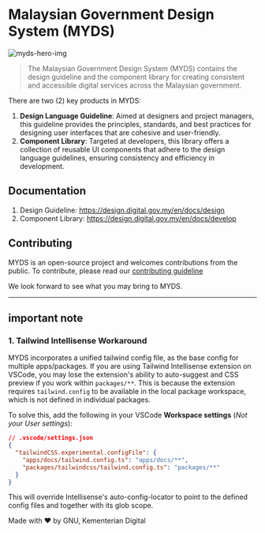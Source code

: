 # Malaysian Government Design System (MYDS)

![myds-hero-img](https://d2391uizq0pg2.cloudfront.net/design/myds-hero-img.png)

> The Malaysian Government Design System (MYDS) contains the design guideline and the component library for creating consistent and accessible digital services across the Malaysian government.

There are two (2) key products in MYDS:

1. **Design Language Guideline**: Aimed at designers and project managers, this guideline provides the principles, standards, and best practices for designing user interfaces that are cohesive and user-friendly.
2. **Component Library**: Targeted at developers, this library offers a collection of reusable UI components that adhere to the design language guidelines, ensuring consistency and efficiency in development.

## Documentation

1. Design Guideline: https://design.digital.gov.my/en/docs/design
2. Component Library: https://design.digital.gov.my/en/docs/develop

## Contributing

MYDS is an open-source project and welcomes contributions from the public. To contribute, please read our [contributing guideline](./CONTRIBUTING.md)

We look forward to see what you may bring to MYDS.

---

## important note

### 1. Tailwind Intellisense Workaround

MYDS incorporates a unified tailwind config file, as the base config for multiple apps/packages. If you are using Tailwind Intellisense extension on VSCode, you may lose the extension's ability to auto-suggest and CSS preview if you work within `packages/**`. This is because the extension requires `tailwind.config` to be available in the local package workspace, which is not defined in individual packages.

To solve this, add the following in your VSCode **Workspace settings** (_Not your User settings_):

```json
// .vscode/settings.json
{
  "tailwindCSS.experimental.configFile": {
    "apps/docs/tailwind.config.ts": "apps/docs/**",
    "packages/tailwindcss/tailwind.config.ts": "packages/**"
  }
}
```

This will override Intellisense's auto-config-locator to point to the defined config files and together with its glob scope.

Made with ❤️ by GNU, Kementerian Digital
